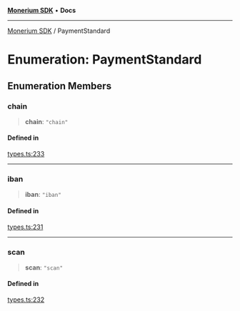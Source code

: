 [**Monerium SDK**](../README.md) • **Docs**

***

[Monerium SDK](../README.md) / PaymentStandard

# Enumeration: PaymentStandard

## Enumeration Members

### chain

> **chain**: `"chain"`

#### Defined in

[types.ts:233](https://github.com/monerium/js-monorepo/blob/530606ad090851a47b688b8e1e3b82094f550d72/packages/sdk/src/types.ts#L233)

***

### iban

> **iban**: `"iban"`

#### Defined in

[types.ts:231](https://github.com/monerium/js-monorepo/blob/530606ad090851a47b688b8e1e3b82094f550d72/packages/sdk/src/types.ts#L231)

***

### scan

> **scan**: `"scan"`

#### Defined in

[types.ts:232](https://github.com/monerium/js-monorepo/blob/530606ad090851a47b688b8e1e3b82094f550d72/packages/sdk/src/types.ts#L232)

